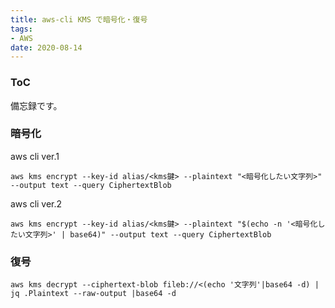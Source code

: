 ```yaml
---
title: aws-cli KMS で暗号化・復号
tags:
- AWS
date: 2020-08-14
---
```


<div class="toc">
<div class="toc-content">
<h3 class="menu-label">ToC</h3>
<!-- toc -->
</div>
</div>

<!-- more -->

備忘録です。

### 暗号化

aws cli ver.1

```
aws kms encrypt --key-id alias/<kms鍵> --plaintext "<暗号化したい文字列>" --output text --query CiphertextBlob
```

aws cli ver.2

```
aws kms encrypt --key-id alias/<kms鍵> --plaintext "$(echo -n '<暗号化したい文字列>' | base64)" --output text --query CiphertextBlob
```

### 復号

```
aws kms decrypt --ciphertext-blob fileb://<(echo '文字列'|base64 -d) | jq .Plaintext --raw-output |base64 -d
```
